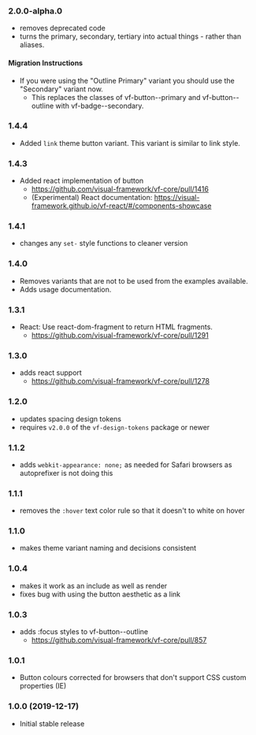 ### 2.0.0-alpha.0

* removes deprecated code
* turns the primary, secondary, tertiary into actual things - rather than aliases.

#### Migration Instructions

* If you were using the "Outline Primary" variant you should use the "Secondary" variant now.
  * This replaces the classes of vf-button--primary and vf-button--outline with vf-badge--secondary.

### 1.4.4
* Added `link` theme button variant. This variant is similar to link style.

### 1.4.3

* Added react implementation of button
  * https://github.com/visual-framework/vf-core/pull/1416
  * (Experimental) React documentation: https://visual-framework.github.io/vf-react/#/components-showcase

### 1.4.1

* changes any `set-` style functions to cleaner version

### 1.4.0

* Removes variants that are not to be used from the examples available.
* Adds usage documentation.

### 1.3.1

* React: Use react-dom-fragment to return HTML fragments.
  * https://github.com/visual-framework/vf-core/pull/1291

### 1.3.0

* adds react support
  * https://github.com/visual-framework/vf-core/pull/1278

### 1.2.0

* updates spacing design tokens
* requires `v2.0.0` of the `vf-design-tokens` package or newer

### 1.1.2

* adds `webkit-appearance: none;` as needed for Safari browsers as autoprefixer is not doing this

### 1.1.1

* removes the `:hover` text color rule so that it doesn't to white on hover

### 1.1.0

* makes theme variant naming and decisions consistent

### 1.0.4

* makes it work as an include as well as render
* fixes bug with using the button aesthetic as a link

### 1.0.3

* adds :focus styles to vf-button--outline
  - https://github.com/visual-framework/vf-core/pull/857

### 1.0.1

* Button colours corrected for browsers that don't support CSS custom properties (IE)

### 1.0.0 (2019-12-17)

* Initial stable release
